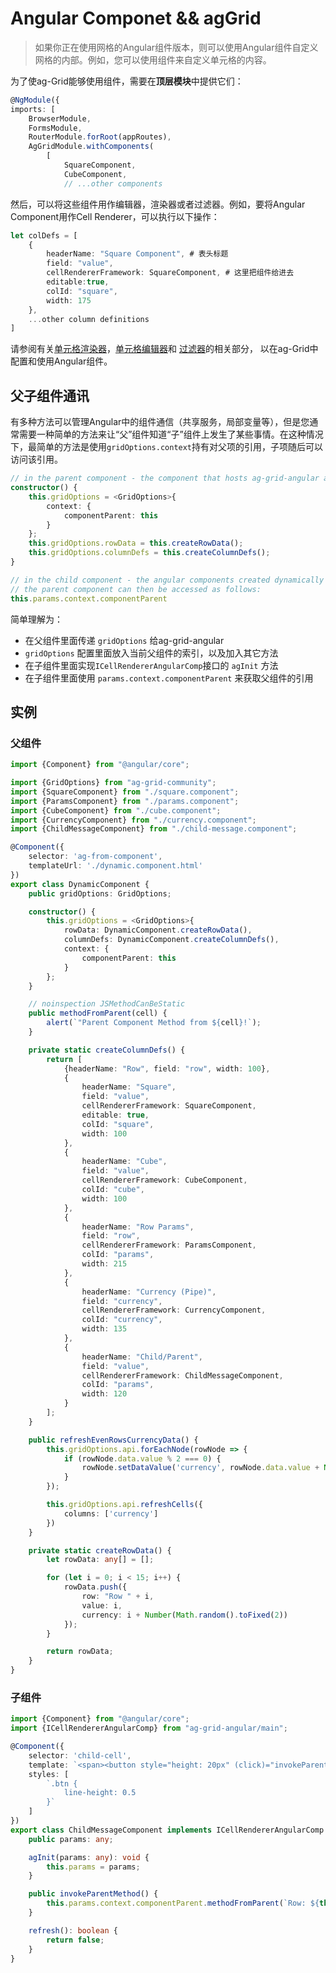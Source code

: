 # Angular Componet && agGrid

> 如果你正在使用网格的Angular组件版本，则可以使用Angular组件自定义网格的内部。例如，您可以使用组件来自定义单元格的内容。



为了使ag-Grid能够使用组件，需要在**顶层模块**中提供它们：

```typescript
@NgModule({
imports: [
    BrowserModule,
    FormsModule,
    RouterModule.forRoot(appRoutes),
    AgGridModule.withComponents(
        [
            SquareComponent,
            CubeComponent,
            // ...other components
```



然后，可以将这些组件用作编辑器，渲染器或者过滤器。例如，要将Angular Component用作Cell Renderer，可以执行以下操作： 

```typescript
let colDefs = [
    {
        headerName: "Square Component", # 表头标题
        field: "value",
        cellRendererFramework: SquareComponent, # 这里把组件给进去
        editable:true,
        colId: "square",
        width: 175
    },
    ...other column definitions
]
```

请参阅有关[单元格渲染器](https://www.ag-grid.com/javascript-grid-cell-rendering-components/#ng2CellRendering)，[单元格编辑器](https://www.ag-grid.com/javascript-grid-cell-editing/#ng2CellEditing)和 [过滤](https://www.ag-grid.com/javascript-grid-filtering/#ng2Filtering)[器](https://www.ag-grid.com/javascript-grid-cell-rendering-components/#ng2CellRendering)的相关部分， 以在ag-Grid中配置和使用Angular组件。



## 父子组件通讯

有多种方法可以管理Angular中的组件通信（共享服务，局部变量等），但是您通常需要一种简单的方法来让“父”组件知道“子”组件上发生了某些事情。在这种情况下，最简单的方法是使用`gridOptions.context`持有对父项的引用，子项随后可以访问该引用。

```typescript
// in the parent component - the component that hosts ag-grid-angular and specifies which angular components to use in the grid
constructor() {
    this.gridOptions = <GridOptions>{
        context: {
            componentParent: this
        }
    };
    this.gridOptions.rowData = this.createRowData();
    this.gridOptions.columnDefs = this.createColumnDefs();
}

// in the child component - the angular components created dynamically in the grid
// the parent component can then be accessed as follows:
this.params.context.componentParent
```

简单理解为： 

- 在父组件里面传递 `gridOptions` 给ag-grid-angular
- `gridOptions` 配置里面放入当前父组件的索引，以及加入其它方法
- 在子组件里面实现`ICellRendererAngularComp`接口的 `agInit` 方法
- 在子组件里面使用 `params.context.componentParent` 来获取父组件的引用



## 实例



### 父组件

```typescript
import {Component} from "@angular/core";

import {GridOptions} from "ag-grid-community";
import {SquareComponent} from "./square.component";
import {ParamsComponent} from "./params.component";
import {CubeComponent} from "./cube.component";
import {CurrencyComponent} from "./currency.component";
import {ChildMessageComponent} from "./child-message.component";

@Component({
    selector: 'ag-from-component',
    templateUrl: './dynamic.component.html'
})
export class DynamicComponent {
    public gridOptions: GridOptions;

    constructor() {
        this.gridOptions = <GridOptions>{
            rowData: DynamicComponent.createRowData(),
            columnDefs: DynamicComponent.createColumnDefs(),
            context: {
                componentParent: this
            }
        };
    }

    // noinspection JSMethodCanBeStatic
    public methodFromParent(cell) {
        alert(`"Parent Component Method from ${cell}!`);
    }

    private static createColumnDefs() {
        return [
            {headerName: "Row", field: "row", width: 100},
            {
                headerName: "Square",
                field: "value",
                cellRendererFramework: SquareComponent,
                editable: true,
                colId: "square",
                width: 100
            },
            {
                headerName: "Cube",
                field: "value",
                cellRendererFramework: CubeComponent,
                colId: "cube",
                width: 100
            },
            {
                headerName: "Row Params",
                field: "row",
                cellRendererFramework: ParamsComponent,
                colId: "params",
                width: 215
            },
            {
                headerName: "Currency (Pipe)",
                field: "currency",
                cellRendererFramework: CurrencyComponent,
                colId: "currency",
                width: 135
            },
            {
                headerName: "Child/Parent",
                field: "value",
                cellRendererFramework: ChildMessageComponent,
                colId: "params",
                width: 120
            }
        ];
    }

    public refreshEvenRowsCurrencyData() {
        this.gridOptions.api.forEachNode(rowNode => {
            if (rowNode.data.value % 2 === 0) {
                rowNode.setDataValue('currency', rowNode.data.value + Number(Math.random().toFixed(2)))
            }
        });

        this.gridOptions.api.refreshCells({
            columns: ['currency']
        })
    }

    private static createRowData() {
        let rowData: any[] = [];

        for (let i = 0; i < 15; i++) {
            rowData.push({
                row: "Row " + i,
                value: i,
                currency: i + Number(Math.random().toFixed(2))
            });
        }

        return rowData;
    }
}
```



### 子组件

```typescript
import {Component} from "@angular/core";
import {ICellRendererAngularComp} from "ag-grid-angular/main";

@Component({
    selector: 'child-cell',
    template: `<span><button style="height: 20px" (click)="invokeParentMethod()" class="btn btn-info">Invoke Parent</button></span>`,
    styles: [
        `.btn {
            line-height: 0.5
        }`
    ]
})
export class ChildMessageComponent implements ICellRendererAngularComp {
    public params: any;

    agInit(params: any): void {
        this.params = params;
    }

    public invokeParentMethod() {
        this.params.context.componentParent.methodFromParent(`Row: ${this.params.node.rowIndex}, Col: ${this.params.colDef.headerName}`)
    }

    refresh(): boolean {
        return false;
    }
}
```





